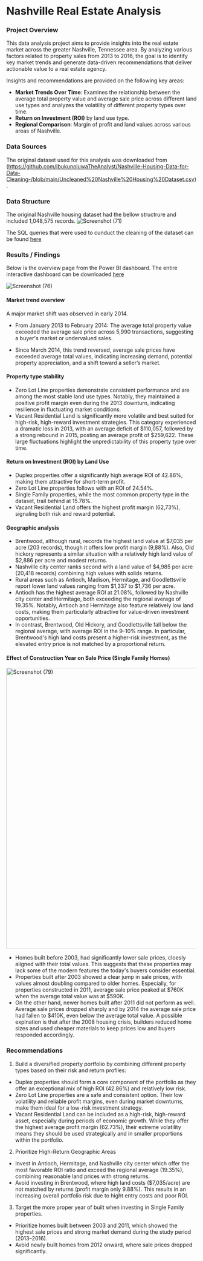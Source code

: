 # Nashville Real Estate Analysis

### Project Overview 
This data analysis project aims to provide insights into the real estate market across the greater Nashville, Tennessee area. By analyzing various factors related to property sales from 2013 to 2016, the goal is to identify key market trends and generate data-driven recommendations that deliver actionable value to a real estate agency.

Insights and recommendations are provided on the following key areas:
- **Market Trends Over Time**: Examines the relationship between the average total property value and average sale price across different land use types and analyzes the volatility of different property types over time.
- **Return on Investment (ROI)** by land use type.
- **Regional Comparison**: Margin of profit and land values across various areas of Nashville.

### Data Sources
The original dataset used for this analysis was downloaded from (https://github.com/IbukunoluwaTheAnalyst/Nashville-Housing-Data-for-Data-Cleaning-/blob/main/Uncleaned%20Nashville%20Housing%20Dataset.csv).

### Data Structure

The original Nashville housing dataset had the bellow structrure and included 1,048,575 records.
![Screenshot (71)](https://github.com/user-attachments/assets/6ee86f32-b7b3-4633-98fb-ea36678f92bb)


The SQL queries that were used to cunduct the cleaning of the dataset can be found [here](https://github.com/panoslamp/Data_analytics_project/blob/main/nashville%20housing%20cleaning.sql)

### Results / Findings
Below is the overview page from the Power BI dashboard. The entire interactive dashboard can be downloaded [here](https://github.com/panoslamp/Data_analytics_project/blob/main/Nashville%20Real%20Estate%20Dashboard.pbix)

![Screenshot (76)](https://github.com/user-attachments/assets/8d78d0c9-03f0-45b0-b961-42beb09700ef)
#### Market trend overview

A major market shift was observed in early 2014.

- From January 2013 to February 2014: The average total property value exceeded the average sale price across 5,990 transactions, suggesting a buyer's market or undervalued sales.

- Since March 2014, this trend reversed, average sale prices have exceeded average total values, indicating increasing demand, potential property appreciation, and a shift toward a seller’s market.

#### Property type stability
- Zero Lot Line properties demonstrate consistent performance and are among the most stable land use types. Notably, they maintained a positive profit margin even during the 2013 downturn, indicating resilience in fluctuating market conditions.
- Vacant Residential Land is significantly more volatile and best suited for high-risk, high-reward investment strategies. This category experienced a dramatic loss in 2013, with an average deficit of $110,057, followed by a strong rebound in 2015, posting an average profit of $259,622. These large fluctuations highlight the unpredictability of this property type over time.


#### Return on Investment (ROI) by Land Use

- Duplex properties offer a significantly high average ROI of 42.86%, making them attractive for short-term profit.
- Zero Lot Line properties follows with an ROI of 24.54%.
- Single Family properties, while the most common property type in the dataset, trail behind at 15.78%.
- Vacant Residential Land offers the highest profit margin (62,73%), signaling both risk and reward potential.

#### Geographic analysis
- Brentwood, although rural, records the highest land value at $7,035 per acre (203 records), though it offers low profit margin (9,88%). Also, Old hickory represents a similar situation with a relatively high land value of $2,886 per acre and modest returns.
- Nashville city center ranks second with a land value of $4,985 per acre (20,418 records) combining high values with solids returns.
- Rural areas such as Antioch, Madison, Hermitage, and Goodlettsville report lower land values ranging from $1,337 to $1,736 per acre.
- Antioch has the highest average ROI at 21.08%, followed by Nashville city center and Hermitage, both exceeding the regional average of 19.35%. Notably, Antioch and Hermitage also feature relatively low land costs, making them particularly attractive for value-driven investment opportunities.
- In contrast, Brentwood, Old Hickory, and Goodlettsville fall below the regional average, with average ROI in the 9–10% range. In particular, Brentwood's high land costs present a higher-risk investment, as the elevated entry price is not matched by a proportional return.

#### Effect of Construction Year on Sale Price (Single Family Homes)
<img width="1321" height="743" alt="Screenshot (79)" src="https://github.com/user-attachments/assets/7c468638-7c71-4dcd-85ee-d11a06c71a7c" />

- Homes built before 2003, had significantly lower sale prices, cloesly aligned with their total values. This suggests that these properties may lack some of the modern features the today's buyers consider essential.
- Properties built after 2003 showed a clear jump in sale prices, with values almost doubling compared to older homes. Especially, for properties constructed in 2011, average sale price peaked at $760K when the average total value was at $590K.
- On the other hand, newer homes built after 2011 did not perform as well. Average sale prices dropped sharply and by 2014 the average sale price had fallen to $410K, even below the average total value. A possible explnation is that after the 2008 housing crisis, builders reduced home sizes and used cheaper materials to keep prices low and buyers responded accordingly.




### Recommendations
1. Build a diversified property portfolio by combining different property types based on their risk and return profiles:
- Duplex properties should form a core component of the portfolio as they offer an exceptional mix of high ROI (42.86%) and relatively low risk.
- Zero Lot Line properties are a safe and consistent option. Their low volatility and reliable profit margins, even during market downturns, make them ideal for a low-risk investment strategy.
- Vacant Residential Land can be included as a high-risk, high-reward asset, especially during periods of economic growth. While they offer the highest average profit margin (62.73%), their extreme volatility  means they should be used strategically and in smaller proportions within the portfolio.

2. Prioritize High-Return Geographic Areas
- Invest in Antioch, Hermitage, and Nashville city center which offer the most favorable ROI ratio and exceed the regional average (19.35%), combining reasonable land prices with strong returns.
- Avoid investing in Brentwood, where high land costs ($7,035/acre) are not matched by returns (profit margin only 9.88%). This results in an increasing overall portfolio risk due to hight entry costs and poor ROI.

3. Target the more proper year of built when investing in Single Family properties.
- Prioritize homes built between 2003 and 2011, which showed the highest sale prices and strong market demand during the study period (2013–2016).
- Avoid newly built homes from 2012 onward, where sale prices dropped significantly.





